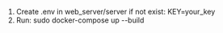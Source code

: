 1. Create .env in web_server/server if not exist:
KEY=your_key
2. Run:
sudo docker-compose up --build
